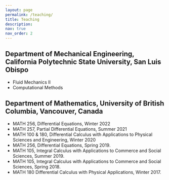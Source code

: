 ```yaml
---
layout: page
permalink: /teaching/
title: Teaching
description: 
nav: true
nav_order: 2
---
```

## Department of Mechanical Engineering, California Polytechnic State University, San Luis Obispo
- Fluid Mechanics II
- Computational Methods

## Department of Mathematics, University of British Columbia, Vancouver, Canada
- MATH 256, Differential Equations, Winter 2022
- MATH 257, Partial Differential Equations, Summer 2021
- MATH 100 & 180, Differential Calculus with Applications to Physical Sciences and Engineering, Winter 2020
- MATH 256, Differential Equations, Spring 2019.
- MATH 105, Integral Calculus with Applications to Commerce and Social Sciences, Summer 2019.
- MATH 105, Integral Calculus with Applications to Commerce and Social Sciences, Spring 2018.
- MATH 180 Differential Calculus with Physical Applications, Winter 2017.
